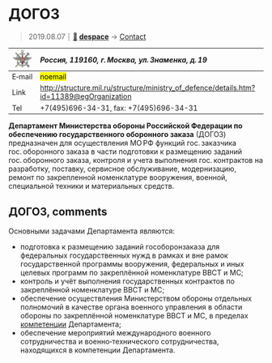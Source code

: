 # ДОГОЗ
> 2019.08.07 ┊ **[🚀](../index/index.md) [despace](index.md)** → [Contact](contact.md)

|[![](f/contact/d/dogoz_logo1_thumb.jpg)](f/contact/d/dogoz_logo1.png)|*Россия, 119160, г. Москва, ул. Знаменка, д. 19*|
|:--|:--|
|E‑mail| <mark>noemail</mark> |
|Link| <http://structure.mil.ru/structure/ministry_of_defence/details.htm?id=11389@egOrganization> |
|Tel| +7(495)696-34-31, fax: +7(495)696-34-31 |

**Департамент Министерства обороны Российской Федерации по обеспечению государственного оборонного заказа** (ДОГОЗ) предназначен для осуществления МО РФ функций гос. заказчика гос. оборонного заказа в части подготовки к размещению заданий гос. оборонного заказа, контроля и учета выполнения гос. контрактов на разработку, поставку, сервисное обслуживание, модернизацию, ремонт по закрепленной номенклатуре вооружения, военной, специальной техники и материальных средств.


<p style="page-break-after:always"> </p>

## ДОГОЗ, comments

Основными задачами Департамента являются:

   - подготовка к размещению заданий гособоронзаказа для федеральных государственных нужд в рамках и вне рамок государственной программы вооружения, федеральных и иных целевых программ по закреплённой номенклатуре ВВСТ и МС;
   - контроль и учёт выполнения государственных контрактов по закреплённой номенклатуре ВВСТ и МС;
   - обеспечение осуществления Министерством обороны отдельных полномочий в качестве органа военного управления в области обороны по закреплённой номенклатуре ВВСТ и МС, в пределах [компетенции](competence.md) Департамента;
   - обеспечение мероприятий международного военного сотрудничества и военно‑технического сотрудничества, находящихся в компетенции Департамента.
